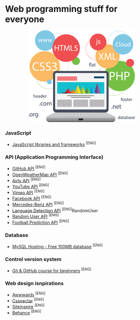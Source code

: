# Web programming stuff for everyone

<p align="center">
  <img src="img/header.png" alt="headerLogo"/>
</p>

### JavaScript
- [JavaScript libraries and frameworks](https://getflywheel.com/layout/best-javascript-libraries-frameworks-2020/) <sup>[ENG]</sup>

### API (Application Programming Interface)
- [GitHub API](https://developer.github.com/v3/) <sup>[ENG]</sup>
- [OpenWeatherMap API](https://openweathermap.org/api) <sup>[ENG]</sup>
- [Airly API](https://developer.airly.eu/) <sup>[ENG]</sup>
- [YouTube API](https://developers.google.com/youtube/v3) <sup>[ENG]</sup>
- [Vimeo API](https://developer.vimeo.com/) <sup>[ENG]</sup>
- [Facebook API](https://developers.facebook.com/docs) <sup>[ENG]</sup>
- [Mercedes-Benz API](https://developer.mercedes-benz.com/apis) <sup>[ENG]</sup>
- [Language Detection API](https://detectlanguage.com/) <sup>[ENG]</sup>RandomUser
- [Random User API](https://randomuser.me/) <sup>[ENG]</sup>
- [Football Prediction API](https://boggio-analytics.com/fp-api/) <sup>[ENG]</sup>


### Database
- [MySQL Hosting - Free 100MB database](https://remotemysql.com/) <sup>[ENG]</sup>

### Control version system
- [Git & GitHub course for beginners](https://www.youtube.com/watch?v=SWYqp7iY_Tc) <sup>[ENG]</sup>

### Web design isnpirations
- [Awwwards](https://www.awwwards.com/websites/) <sup>[ENG]</sup>
- [Cssnectar](https://cssnectar.com/) <sup>[ENG]</sup>
- [Siteinspire](https://www.siteinspire.com/) <sup>[ENG]</sup>
- [Behance](https://www.behance.net/search?field=102&content=projects&sort=appreciations&time=week) <sup>[ENG]</sup>
